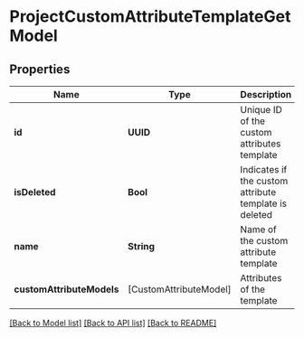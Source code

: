# ProjectCustomAttributeTemplateGetModel

## Properties
Name | Type | Description | Notes
------------ | ------------- | ------------- | -------------
**id** | **UUID** | Unique ID of the custom attributes template | 
**isDeleted** | **Bool** | Indicates if the custom attribute template is deleted | 
**name** | **String** | Name of the custom attribute template | 
**customAttributeModels** | [CustomAttributeModel] | Attributes of the template | 

[[Back to Model list]](../README.md#documentation-for-models) [[Back to API list]](../README.md#documentation-for-api-endpoints) [[Back to README]](../README.md)


